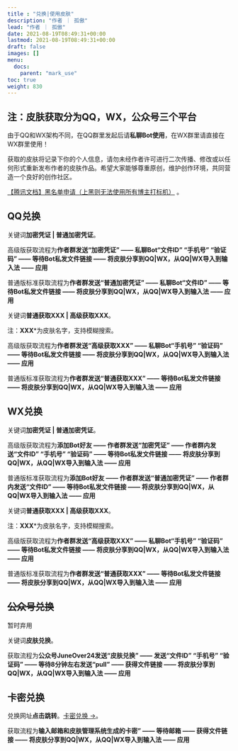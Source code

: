 ```yaml
---
title : "兑换|使用皮肤"
description: "作者 ｜ 孤傲"
lead: "作者 ｜ 孤傲"
date: 2021-08-19T08:49:31+00:00
lastmod: 2021-08-19T08:49:31+00:00
draft: false 
images: []
menu:
  docs:
    parent: "mark_use"
toc: true
weight: 830
---
```


## 注：皮肤获取分为QQ，WX，公众号三个平台

由于QQ和WX架构不同，在QQ群里发起后请**私聊Bot使用**，在WX群里请直接在WX群里使用！

获取的皮肤将记录下你的个人信息，请勿未经作者许可进行二次传播、修改或以任何形式重新发布作者的皮肤作品。希望大家能够尊重原创，维护创作环境，共同营造一个良好的创作社区。

[【腾讯文档】黑名单申请（上黑则无法使用所有博主打标机）](https://docs.qq.com/form/page/DVFpqaWNabVBzbnJu) 。

## QQ兑换

关键词**加密凭证 | 普通加密凭证**。

高级版获取流程为**作者群发送“加密凭证” —— 私聊Bot“文件ID” “手机号” “验证码” —— 等待Bot私发文件链接 —— 将皮肤分享到QQ|WX，从QQ|WX导入到输入法 —— 应用**

普通版标准获取流程为**作者群发送“普通加密凭证” —— 私聊Bot“文件ID” —— 等待Bot私发文件链接 —— 将皮肤分享到QQ|WX，从QQ|WX导入到输入法 —— 应用**

关键词**普通获取XXX | 高级获取XXX**。

注：**XXX***为皮肤名字，支持模糊搜索。

高级版获取流程为**作者群发送“高级获取XXX” —— 私聊Bot“手机号” “验证码” —— 等待Bot私发文件链接 —— 将皮肤分享到QQ|WX，从QQ|WX导入到输入法 —— 应用**

普通版标准获取流程为**作者群发送“普通获取XXX” —— 等待Bot私发文件链接 —— 将皮肤分享到QQ|WX，从QQ|WX导入到输入法 —— 应用**

## WX兑换

关键词**加密凭证 | 普通加密凭证**。

高级版获取流程为**添加Bot好友 —— 作者群发送“加密凭证” —— 作者群内发送“文件ID” “手机号” “验证码” —— 等待Bot私发文件链接 —— 将皮肤分享到QQ|WX，从QQ|WX导入到输入法 —— 应用**

普通版标准获取流程为**添加Bot好友 —— 作者群发送“普通加密凭证” —— 作者群内发送“文件ID” —— 等待Bot私发文件链接 —— 将皮肤分享到QQ|WX，从QQ|WX导入到输入法 —— 应用**

关键词**普通获取XXX | 高级获取XXX**。

注：**XXX***为皮肤名字，支持模糊搜索。

高级版获取流程为**作者群发送“高级获取XXX” —— 私聊Bot“手机号” “验证码” —— 等待Bot私发文件链接 —— 将皮肤分享到QQ|WX，从QQ|WX导入到输入法 —— 应用**

普通版标准获取流程为**作者群发送“普通获取XXX” —— 等待Bot私发文件链接 —— 将皮肤分享到QQ|WX，从QQ|WX导入到输入法 —— 应用**

## ~~公众号兑换~~

暂时弃用

关键词**皮肤兑换**。

获取流程为**公众号JuneOver24发送“皮肤兑换” —— 发送“文件ID” “手机号” “验证码” —— 等待8分钟左右发送“pull” —— 获得文件链接 —— 将皮肤分享到QQ|WX，从QQ|WX导入到输入法 —— 应用**

## 卡密兑换

兑换网址**点击跳转**。[卡密兑换 →](https://skin-api-sq.gushao.club/redeem)。

获取流程为**输入邮箱和皮肤管理系统生成的卡密” —— 等待邮箱 —— 获得文件链接 —— 将皮肤分享到QQ|WX，从QQ|WX导入到输入法 —— 应用**
